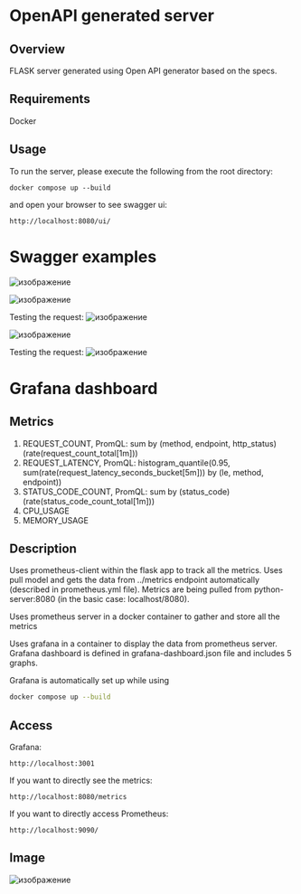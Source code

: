 # OpenAPI generated server

## Overview
FLASK server generated using Open API generator based on the specs.

## Requirements
Docker

## Usage
To run the server, please execute the following from the root directory:

```
docker compose up --build
```

and open your browser to see swagger ui:

```
http://localhost:8080/ui/
```

# Swagger examples

![изображение](https://github.com/user-attachments/assets/5d5466e4-816b-47d0-8ab9-68b1fee8b9e6)

![изображение](https://github.com/user-attachments/assets/12240a6c-5bd3-436f-8e71-0b5bd4e21bc3)

Testing the request:
![изображение](https://github.com/user-attachments/assets/3933f54f-3a20-443e-a744-809bffec469a)

![изображение](https://github.com/user-attachments/assets/971d8989-42d1-4a4c-9110-e89a7ffe6fd0)

Testing the request:
![изображение](https://github.com/user-attachments/assets/64fce825-e2db-4511-a5fe-1e132abd9a3b)

# Grafana dashboard

## Metrics
1. REQUEST_COUNT, PromQL: sum by (method, endpoint, http_status) (rate(request_count_total[1m]))
2. REQUEST_LATENCY, PromQL: histogram_quantile(0.95, sum(rate(request_latency_seconds_bucket[5m])) by (le, method, endpoint))
3. STATUS_CODE_COUNT, PromQL: sum by (status_code) (rate(status_code_count_total[1m]))
4. CPU_USAGE
5. MEMORY_USAGE

## Description

Uses prometheus-client within the flask app to track all the metrics.
Uses pull model and gets the data from ../metrics endpoint automatically (described in prometheus.yml file). Metrics are being pulled from python-server:8080 (in the basic case: localhost/8080).

Uses prometheus server in a docker container to gather and store all the
metrics

Uses grafana in a container to display the data from prometheus server.
Grafana dashboard is defined in grafana-dashboard.json file and includes
5 graphs.

Grafana is automatically set up while using

```sh
docker compose up --build
```
## Access

Grafana:

```
http://localhost:3001
```

If you want to directly see the metrics:
```
http://localhost:8080/metrics
```

If you want to directly access Prometheus:
```
http://localhost:9090/
```

## Image

![изображение](https://github.com/user-attachments/assets/0be58030-b8f9-4277-8d41-e02b1310775e)

